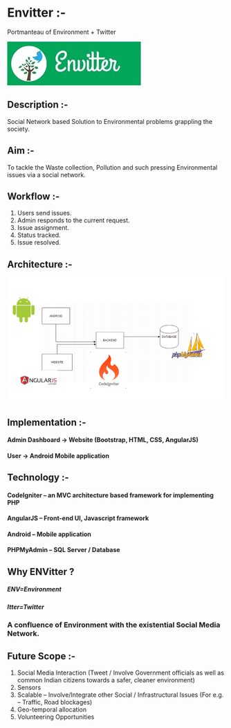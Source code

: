 # Envitter :- 
Portmanteau of Environment + Twitter

![alt tag](https://github.com/ChaiBapchya/Envitter/blob/master/Envitter%20logo.png)

## Description :-
Social Network based Solution to Environmental problems grappling the society.

## Aim :-
To tackle the Waste collection, Pollution and such pressing Environmental issues via a social network.

## Workflow :-
1. Users send issues.
2. Admin responds to the current request.
3. Issue assignment.
4. Status tracked.
5. Issue resolved.

## Architecture :-
![alt tag](https://github.com/ChaiBapchya/Envitter/blob/master/Architecture.png)

## Implementation :-

#### Admin Dashboard -> Website (Bootstrap, HTML, CSS, AngularJS)
#### User -> Android Mobile application

## Technology :-
#### CodeIgniter – an MVC architecture based framework for implementing PHP
#### AngularJS – Front-end UI, Javascript framework
#### Android – Mobile application
#### PHPMyAdmin – SQL Server / Database

## Why ENVitter ?

##### ENV=Environment
##### Itter=Twitter

### A confluence of Environment with the existential Social Media Network.

## Future Scope :-
1. Social Media Interaction (Tweet / Involve Government officials as well as common Indian citizens towards a safer, cleaner environment)
2. Sensors
3. Scalable – Involve/Integrate other Social / Infrastructural Issues (For e.g. – Traffic, Road blockages)
4. Geo-temporal allocation
5. Volunteering Opportunities
